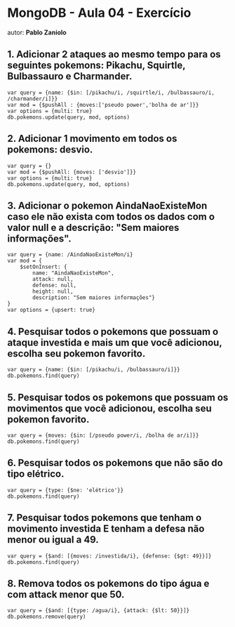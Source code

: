 # MongoDB - Aula 04 - Exercício
autor: **Pablo Zaniolo**

## 1. Adicionar 2 ataques ao mesmo tempo para os seguintes pokemons: Pikachu, Squirtle, Bulbassauro e Charmander.

```
var query = {name: {$in: [/pikachu/i, /squirtle/i, /bulbassauro/i, /charmander/i]}}
var mod = {$pushAll : {moves:['pseudo power','bolha de ar']}}
var options = {multi: true}
db.pokemons.update(query, mod, options)
```

## 2. **Adicionar** 1 movimento em todos os pokemons: desvio.

```
var query = {}
var mod = {$pushAll: {moves: ['desvio']}}
var options = {multi: true}
db.pokemons.update(query, mod, options)
```

## 3. **Adicionar** o pokemon AindaNaoExisteMon caso ele não exista com todos os dados com o valor null e a descrição: "Sem maiores informações".

```
var query = {name: /AindaNaoExisteMon/i}
var mod = {
	$setOnInsert: {
		name: "AindaNaoExisteMon",
		attack: null,
		defense: null,
		height: null,
		description: "Sem maiores informações"}
}
var options = {upsert: true}
```

## 4. Pesquisar todos o pokemons que possuam o ataque investida e mais um que você adicionou, escolha seu pokemon favorito.

```
var query = {name: {$in: [/pikachu/i, /bulbassauro/i]}}
db.pokemons.find(query)
```

## 5. Pesquisar todos os pokemons que possuam os movimentos que você adicionou, escolha seu pokemon favorito.

```
var query = {moves: {$in: [/pseudo power/i, /bolha de ar/i]}}
db.pokemons.find(query)
```

## 6. Pesquisar todos os pokemons que não são do tipo elétrico.

```
var query = {type: {$ne: 'elétrico'}} 
db.pokemons.find(query)
```

## 7. Pesquisar todos pokemons que tenham o movimento investida E tenham a defesa não menor ou igual a 49.

```
var query = {$and: [{moves: /investida/i}, {defense: {$gt: 49}}]}
db.pokemons.find(query)
```

## 8. Remova todos os pokemons do tipo água e com attack menor que 50.

```
var query = {$and: [{type: /agua/i}, {attack: {$lt: 50}}]}
db.pokemons.remove(query)
```